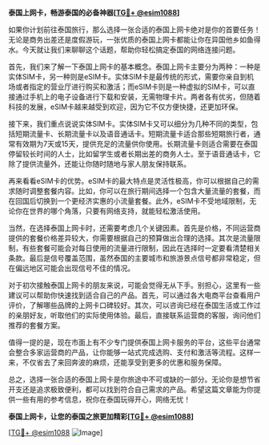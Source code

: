 **泰国上网卡，畅游泰国的必备神器[[TG💪+ @esim1088](https://t.me/s/esim1088)]**

如果你计划前往泰国旅行，那么选择一张合适的泰国上网卡绝对是你的首要任务！无论是商务出差还是度假游玩，一张优质的泰国上网卡都能让你在异国他乡如鱼得水。今天就让我们来聊聊这个话题，帮助你轻松搞定泰国的网络连接问题。

首先，我们来了解一下泰国上网卡的基本概念。泰国上网卡主要分为两种：一种是实体SIM卡，另一种则是eSIM卡。实体SIM卡是最传统的形式，需要你亲自到机场或者指定的营业厅进行购买和激活；而eSIM卡则是一种虚拟的SIM卡，可以直接通过手机上的电子设备进行下载和安装，无需物理卡片。两者各有优劣，但随着科技的发展，eSIM卡越来越受到欢迎，因为它不仅方便快捷，还更加环保。

接下来，我们重点说说实体SIM卡。实体SIM卡又可以细分为几种不同的类型，包括短期流量卡、长期流量卡以及语音通话卡。短期流量卡适合那些短期旅行者，通常有效期为7天或15天，提供充足的流量供你使用。长期流量卡则适合需要在泰国停留较长时间的人士，比如留学生或者长期出差的商务人士。至于语音通话卡，它除了提供流量外，还能让你随时随地与家人朋友保持联系。

再来看看eSIM卡的优势。eSIM卡的最大特点是灵活性极高，你可以根据自己的需求随时调整套餐内容。比如，你可以在旅行期间选择一个包含大量流量的套餐，而在回国后切换到一个更经济实惠的小流量套餐。此外，eSIM卡不受地域限制，无论你在世界的哪个角落，只要有网络支持，就能轻松激活使用。

当然，在选择泰国上网卡时，还需要考虑几个关键因素。首先是价格，不同运营商提供的套餐价格差异较大，你需要根据自己的预算做出合理的选择。其次是流量限制，有些套餐可能会对每日使用的流量进行限制，因此在选择时一定要看清楚相关条款。最后是信号覆盖范围，虽然泰国的主要城市和旅游景点信号都非常稳定，但在偏远地区可能会出现信号不佳的情况。

对于初次接触泰国上网卡的朋友来说，可能会觉得无从下手。别担心，这里有一些建议可以帮助你快速找到适合自己的产品。首先，可以通过各大电商平台查看用户评价，了解哪些品牌的上网卡口碑较好。其次，可以咨询已经在泰国生活或工作过的亲朋好友，听取他们的实际使用体验。最后，直接联系运营商的客服，询问他们推荐的套餐方案。

值得一提的是，现在市面上有不少专门提供泰国上网卡服务的平台，这些平台通常会整合多家运营商的产品，让你能够一站式完成选购、支付和激活等流程。这样一来，不仅省去了来回奔波的麻烦，还能享受到更多的优惠和服务保障。

总之，选择一张合适的泰国上网卡是你旅途中不可或缺的一部分。无论你是想节省开支还是追求极致便利，都可以找到符合自己需求的产品。希望这篇文章能为你提供一些有用的参考信息，祝你在泰国玩得开心，网络无忧！

**泰国上网卡，让您的泰国之旅更加精彩[[TG💪+ @esim1088](https://t.me/s/esim1088)]**

[[TG💪+ @esim1088](https://t.me/s/esim1088) ![Image](https://i.postimg.cc/4NQfJmqS/Snipaste-2025-05-13-00-14-12.png)]